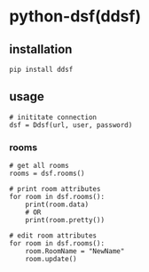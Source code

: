 # python-dsf(ddsf)

## installation
```
pip install ddsf
```

## usage

```
# inititate connection
dsf = Ddsf(url, user, password)
```

### rooms
```
# get all rooms
rooms = dsf.rooms()

# print room attributes
for room in dsf.rooms():
    print(room.data)
    # OR
    print(room.pretty())

# edit room attributes
for room in dsf.rooms():
    room.RoomName = "NewName"
    room.update()
```

